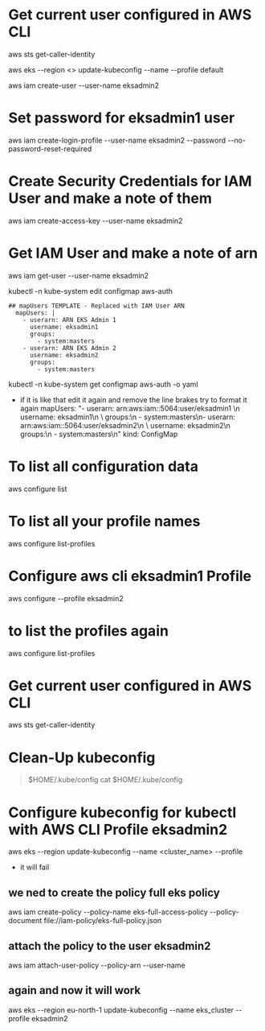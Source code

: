 # Get current user configured in AWS CLI

aws sts get-caller-identity

aws eks --region <<region>> update-kubeconfig --name <eks name> --profile default

aws iam create-user --user-name eksadmin2

# Set password for eksadmin1 user

aws iam create-login-profile --user-name eksadmin2 --password <somepassword> --no-password-reset-required

# Create Security Credentials for IAM User and make a note of them

aws iam create-access-key --user-name eksadmin2

# Get IAM User and make a note of arn

aws iam get-user --user-name eksadmin2

kubectl -n kube-system edit configmap aws-auth

```
## mapUsers TEMPLATE - Replaced with IAM User ARN
  mapUsers: |
    - userarn: ARN EKS Admin 1
      username: eksadmin1
      groups:
        - system:masters
    - userarn: ARN EKS Admin 2
      username: eksadmin2
      groups:
        - system:masters
```

kubectl -n kube-system get configmap aws-auth -o yaml

- if it is like that edit it again and remove the line brakes try to format it again
  mapUsers: "- userarn: arn:aws:iam::5064:user/eksadmin1 \n username: eksadmin1\n
  \ groups:\n - system:masters\n- userarn: arn:aws:iam::5064:user/eksadmin2\n
  \ username: eksadmin2\n groups:\n - system:masters\n"
  kind: ConfigMap

# To list all configuration data

aws configure list

# To list all your profile names

aws configure list-profiles

# Configure aws cli eksadmin1 Profile

aws configure --profile eksadmin2

# to list the profiles again

aws configure list-profiles

# Get current user configured in AWS CLI

aws sts get-caller-identity

# Clean-Up kubeconfig

> $HOME/.kube/config
> cat $HOME/.kube/config

# Configure kubeconfig for kubectl with AWS CLI Profile eksadmin2

aws eks --region <region-code> update-kubeconfig --name <cluster_name> --profile <AWS-CLI-Profile-NAME>

- it will fail

## we ned to create the policy full eks policy

aws iam create-policy --policy-name eks-full-access-policy --policy-document file://iam-policy/eks-full-policy.json

## attach the policy to the user eksadmin2

aws iam attach-user-policy --policy-arn <POLICY-ARN> --user-name <USER-NAME>

## again and now it will work

aws eks --region eu-north-1 update-kubeconfig --name eks_cluster --profile eksadmin2
